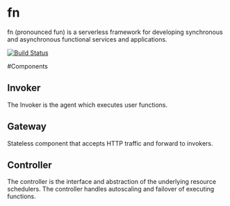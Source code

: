 # fn
fn (pronounced fun) is a serverless framework for developing synchronous and asynchronous functional services and applications.

[![Build Status](https://travis-ci.org/andrewmccall/fn.svg?branch=master)](https://travis-ci.org/andrewmccall/fn)

#Components

## Invoker

The Invoker is the agent which executes user functions. 

## Gateway

Stateless component that accepts HTTP traffic and forward to invokers.

## Controller

The controller is the interface and abstraction of the underlying resource schedulers. 
The controller handles autoscaling and failover of executing functions.


